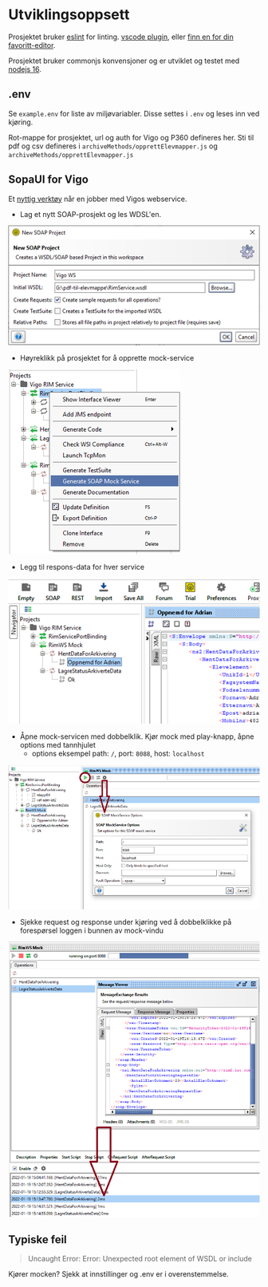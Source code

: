 # Utviklingsoppsett

Prosjektet bruker [eslint](https://eslint.org/) for linting. [vscode plugin](https://marketplace.visualstudio.com/items?itemName=dbaeumer.vscode-eslint), eller [finn en for din favoritt-editor](https://eslint.org/docs/user-guide/integrations).

Prosjektet bruker commonjs konvensjoner og er utviklet og testet med [nodejs 16](https://nodejs.org/dist/latest-v16.x/). 
## .env
Se `example.env` for liste av miljøvariabler. Disse settes i `.env` og leses inn ved kjøring.

Rot-mappe for prosjektet, url og auth for Vigo og P360 defineres her. Sti til pdf og csv defineres i 
`archiveMethods/opprettElevmapper.js` og `archiveMethods/opprettElevmapper.js`

## SopaUI for Vigo

Et [nyttig verktøy](https://www.soapui.org/) når en jobber med Vigos webservice.

* Lag et nytt SOAP-prosjekt og les WDSL'en.

![Nytt prosjekt](./img/new-soap-project.png)

* Høyreklikk på prosjektet for å opprette mock-service

![Mock service](./img/generate-mock-service.png)

* Legg til respons-data for hver service

![Response data](./img/add-mock-response.png)

* Åpne mock-servicen med dobbelklik. Kjør mock med play-knapp, åpne options med tannhjulet
    * options eksempel path: `/`, port: `8088`, host: `localhost`

![Response data](./img/run-mock-service.png)

* Sjekke request og response under kjøring ved å dobbelklikke på forespørsel loggen i bunnen av mock-vindu

![Examine request](./img/request-inspection.png)

## Typiske feil

> Uncaught Error: Error: Unexpected root element of WSDL or include

Kjører mocken? Sjekk at innstillinger og .env er i overenstemmelse.